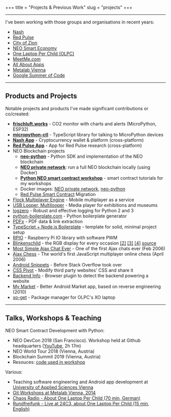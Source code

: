 +++
title = "Projects & Previous Work"
slug = "projects"
+++

<!-- #### <i class="fas fa-user-friends"></i> &nbsp;Groups & Communities -->

---

I've been working with those groups and organisations in recent years:

* [Nash](https://nash.io/)
* [Red Pulse](https://www.redpulse.com/)
* [City of Zion](https://www.cityofzion.io)
* [NEO Smart Economy](https://neo.org/contributors)
* [One Laptop Per Child (OLPC)](http://one.laptop.org/)
* [MeetMe.com](https://www.meetme.com/)
* [All About Apps](https://allaboutapps.at/)
* [Metalab Vienna](https://metalab.at/)
* [Google Summer of Code](https://developers.google.com/open-source/gsoc/2008/?hl=en)

<!-- #### <i class="far fa-star"></i> &nbsp;Notable Projects -->

---

## Products and Projects

Notable projects and products I've made significant contributions or co/created:

* **[frischluft.works](http://frischluft.works)** - CO2 monitor with charts and alerts (MicroPython, ESP32)
* **[micropython-ctl](https://github.com/metachris/micropython-ctl)** - TypeScript library for talking to MicroPython devices
* **[Nash App](https://play.google.com/store/apps/details?id=io.nash.app)** - Cryptocurrency wallet & platform (cross-platform)
* **[Red Pulse App](https://play.google.com/store/apps/details?id=com.redpulse.android)** - App for Red Pulse research (cross-platform)
* NEO Blockchain projects
  * **[neo-python](http://neo-python.readthedocs.io/en/latest/)** - Python SDK and implementation of the NEO blockchain
  * **[NEO private network](https://github.com/CityOfZion/neo-privatenet-docker)**: run a full NEO blockchain locally (using Docker)
  * **[Python NEO smart contract workshop](https://github.com/CityOfZion/python-smart-contract-workshop)** - smart contract tutorials for my workshops
  * Docker images: [NEO private network](https://hub.docker.com/r/cityofzion/neo-privatenet), [neo-python](https://hub.docker.com/r/cityofzion/neo-python)
  * [Red Pulse Smart Contract](https://github.com/RedPulse/phx-smart-contract) Migration
* [Flock Multiplayer Engine](http://flock.bitsworking.com/) - Mobile multiplayer as a service
* [USB Looper, Multilooper](https://www.usblooper.com/) - Media player for exhibitions and museums
* [logzero](https://github.com/metachris/logzero) - Robust and effective logging for Python 2 and 3
* [python-boilerplate.com](https://www.python-boilerplate.com/) - Python boilerplate generator
* [PDFx](/pdfx/) - PDF data & link extraction
* [TypeScript + Node.js Boilerplate](https://github.com/metachris/typescript-nodejs-boilerplate/) - template for solid, minimal project setup
* [RPIO](https://github.com/metachris/RPIO) - Raspberry Pi IO library with software PWM
* [Blinkenschild](http://hackaday.com/2014/04/03/blinkenschild-the-rgb-led-display-for-every-occasion) - the RGB display for every occasion <a rel="nofollow" target="_blank" href="http://rgb-123.com/blinkenschild/">[2]</a> <a rel="nofollow" target="_blank" href="https://metalab.at/wiki/Blinkenschild">[3]</a> <a rel="nofollow" target="_blank" href="https://www.youtube.com/watch?v=VX14pmky07Q">[4]</a> <a rel="nofollow" target="_blank" href="https://github.com/hackerspaceshop/Blinkenschild">source</a>
* [Most Simple Ajax Chat Ever](/projects/most-simple-ajax-chat-ever/) - One of the first Ajax chats ever (Feb 2006)
* [Ajax Chess](https://web.archive.org/web/20080927084030/http://www.linuxuser.at/chess/index.php) - The world's first JavaScript multiplayer online chess (April 2006)
* [Android Snippets](http://www.androidsnippets.com) - Before Stack Overflow took over
* [CSS Pivot](https://web.archive.org/web/20111115123715/http://www.csspivot.com/) - Modify third party websites' CSS and share it
* [Backend Info](http://www.backendinfo.com/) - Browser plugin to detect the backend powering a website
* [My Market](https://web.archive.org/web/20111109093104/http://mymarket.cc/) - Better Android Market app, based on reverse engineering (2010)
* [xo-get](http://wiki.laptop.org/go/Xo-get) - Package manager for OLPC's XO laptop

---

## Talks, Workshops & Teaching

<!-- I enjoy speaking, teaching and holding workshops. -->

NEO Smart Contract Development with Python:

* NEO DevCon 2018 (San Francisco). Workshop held at Github headquarters ([YouTube](https://www.youtube.com/watch?v=sk8tu1uqRDI), 2h 17m)
* NEO World Tour 2018 (Vienna, Austria)
* Blockchain Summit 2019 (Vienna, Austria)
* Resouces: [code used in workshop](https://github.com/CityOfZion/python-smart-contract-workshop)

Various:

* Teaching software engineering and Android app development at [University of Applied Sciences Vienna](https://www.technikum-wien.at/en/)
* [Git Workshops at Metalab Vienna, 2014](https://metalab.at/wiki/GIT_Workshop_2014)
* [Chaos Radio - About One Laptop Per Child (70 min, German)](http://cre.fm/cre071-one-laptop-per-child)
* [Rundfreifunk - Live at 24C3, about One Laptop Per Child (15 min, English)](http://www.public-ip.org/sendung-211.html)
